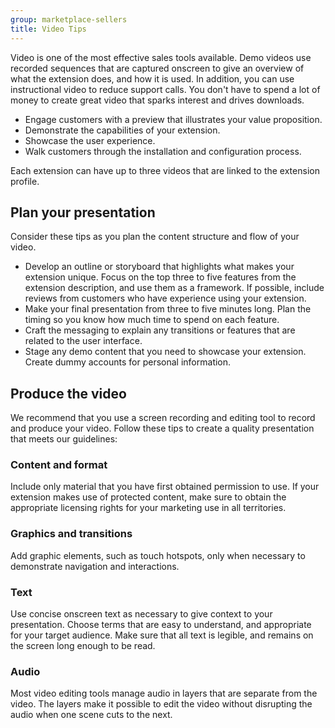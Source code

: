 ```yaml
---
group: marketplace-sellers
title: Video Tips
---
```


Video is one of the most effective sales tools available. Demo videos use recorded sequences that are captured onscreen to give an overview of what the extension does, and how it is used. In addition, you can use instructional video to reduce support calls. You don't have to spend a lot of money to create great video that sparks interest and drives downloads.

-  Engage customers with a preview that illustrates your value proposition.
-  Demonstrate the capabilities of your extension.
-  Showcase the user experience.
-  Walk customers through the installation and configuration process.

Each extension can have up to three videos that are linked to the extension profile.

## Plan your presentation

Consider these tips as you plan the content structure and flow of your video.

-  Develop an outline or storyboard that highlights what makes your extension unique. Focus on the top three to five features from the extension description, and use them as a framework. If possible, include reviews from customers who have experience using your extension.
-  Make your final presentation from three to five minutes long. Plan the timing so you know how much time to spend on each feature.
-  Craft the messaging to explain any transitions or features that are related to the user interface.
-  Stage any demo content that you need to showcase your extension. Create dummy accounts for personal information.

## Produce the video

We recommend that you use a screen recording and editing tool to record and produce your video. Follow these tips to create a quality presentation that meets our guidelines:

### Content and format

Include only material that you have first obtained permission to use. If your extension makes use of protected content, make sure to obtain the appropriate licensing rights for your marketing use in all territories.

### Graphics and transitions

Add graphic elements, such as touch hotspots, only when necessary to demonstrate navigation and interactions.

### Text

Use concise onscreen text as necessary to give context to your presentation. Choose terms that are easy to understand, and appropriate for your target audience. Make sure that all text is legible, and remains on the screen long enough to be read.

### Audio

Most video editing tools manage audio in layers that are separate from the video. The layers make it possible to edit the video without disrupting the audio when one scene cuts to the next.
